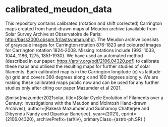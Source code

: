 # calibrated_meudon_data
This repository contains calibrated (rotation and shift corrected) Carrington maps created from hand-drawn maps of Meudon archive (available from Solar Survey Archive at Observatoire de Paris: http://bass2000.obspm.fr/lastsynmap.php). The Meudon archive consists of grayscale images for Carrington rotation 876-1823 and coloured images for Carrington rotation 1824-2008. Missing rotations include {993, 1033, 1044, 1186, 1275, 1851-1930}. We have used an automated method (described in our paper: https://arxiv.org/pdf/2106.04320.pdf) to calibrate these maps and utilised the resulting maps for further studies of solar filaments. Each calibrated map is in the Carrington longitude (x) vs latitude (y) grid and covers 360 degrees along x and 180 degrees along y. We are making these calibrated maps public now and can be used for any further studies only after citing our paper Mazumder et al 2021.

@misc{mazumder2021solar,
      title={Solar Cycle Evolution of Filaments over a Century: Investigations with the Meudon and McIntosh Hand-drawn Archives}, 
      author={Rakesh Mazumder and Subhamoy Chatterjee and Dibyendu Nandy and Dipankar Banerjee},
      year={2021},
      eprint={2106.04320},
      archivePrefix={arXiv},
      primaryClass={astro-ph.SR}
}
